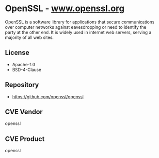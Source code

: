 # OpenSSL - www.openssl.org
OpenSSL is a software library for applications that secure communications over computer networks against eavesdropping or need to identify the party at the other end. It is widely used in internet web servers, serving a majority of all web sites.

## License
- Apache-1.0
- BSD-4-Clause

## Repository
- https://github.com/openssl/openssl

## CVE Vendor
openssl

## CVE Product
openssl
